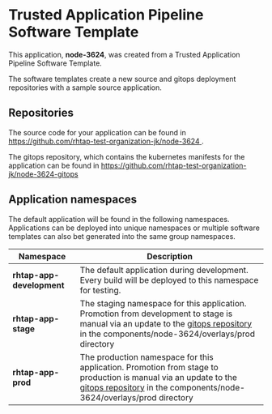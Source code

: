 # Trusted Application Pipeline Software Template

This application, **node-3624**, was created from a Trusted Application Pipeline Software Template.

The software templates create a new source and gitops deployment repositories with a sample source application. 

## Repositories

The source code for your application can be found in [https://github.com/rhtap-test-organization-jk/node-3624 ](https://github.com/rhtap-test-organization-jk/node-3624 ).
 
The gitops repository, which contains the kubernetes manifests for the application can be found in 
[https://github.com/rhtap-test-organization-jk/node-3624-gitops ](https://github.com/rhtap-test-organization-jk/node-3624-gitops ) 

## Application namespaces 

The default application will be found in the following namespaces. Applications can be deployed into unique namespaces or multiple software templates can also bet generated into the same group namespaces.  

|  Namespace   |  Description   |  
| -------- | -------- |   
| **rhtap-app-development** | The default application during development. Every build will be deployed to this namespace for testing. | 
| **rhtap-app-stage** | The staging namespace for this application. Promotion from development to stage is manual via an update to the [gitops repository](https://github.com/rhtap-test-organization-jk/node-3624-gitops ) in the components/node-3624/overlays/prod directory |  
| **rhtap-app-prod** | The production namespace for this application. Promotion from stage to production is manual via an update to the [gitops repository](https://github.com/rhtap-test-organization-jk/node-3624-gitops ) in the components/node-3624/overlays/prod directory | 